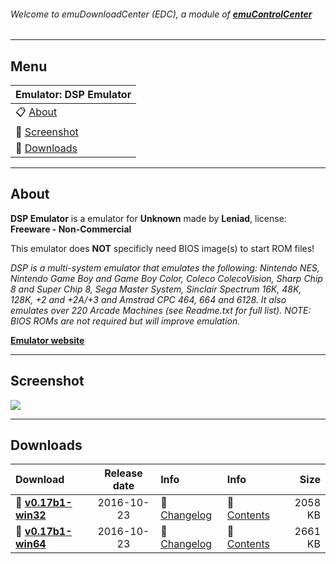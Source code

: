 ###### Welcome to emuDownloadCenter (EDC), a module of [**emuControlCenter**](https://github.com/PhoenixInteractiveNL/emuControlCenter/wiki/)
***
## Menu
| **Emulator: DSP Emulator** |
|:---------|
| :clipboard: [About](#about) |
| :sunrise: [Screenshot](#screenshot) |
| :floppy_disk: [Downloads](#downloads) |
***
## About
**DSP Emulator** is a emulator for **Unknown** made by **Leniad**, license: **Freeware - Non-Commercial**

This emulator does **NOT** specificly need BIOS image(s) to start ROM files!

_DSP is a multi-system emulator that emulates the following: Nintendo NES, Nintendo Game Boy and Game Boy Color, Coleco ColecoVision, Sharp Chip 8 and Super Chip 8,  Sega Master System, Sinclair Spectrum 16K, 48K, 128K, +2 and +2A/+3 and Amstrad CPC 464, 664 and 6128. It also emulates over 220 Arcade Machines (see Readme.txt for full list). NOTE: BIOS ROMs are not required but will improve emulation._

[**Emulator website**](http://github.com/leniad/dsp-emulator)
***
## Screenshot
![](https://raw.githubusercontent.com/PhoenixInteractiveNL/emuDownloadCenter/master/hooks/dsp/screen.jpg)
***
## Downloads
| Download | Release date  | Info       | Info       | Size       |
|:---------|:-------------:|:-----------|:-----------|-----------:|
| :floppy_disk: [**v0.17b1-win32**](https://github.com/PhoenixInteractiveNL/edc-repo0002/raw/master/dsp/0.17b1-win32.7z) | 2016-10-23 | :page_facing_up: [Changelog](https://github.com/PhoenixInteractiveNL/edc-repo0002/blob/master/dsp/0.17b1-win32_changelog.txt) | :mag_right: [Contents](https://github.com/PhoenixInteractiveNL/edc-repo0002/blob/master/dsp/0.17b1-win32_contents.txt) | 2058 KB |
| :floppy_disk: [**v0.17b1-win64**](https://github.com/PhoenixInteractiveNL/edc-repo0002/raw/master/dsp/0.17b1-win64.7z) | 2016-10-23 | :page_facing_up: [Changelog](https://github.com/PhoenixInteractiveNL/edc-repo0002/blob/master/dsp/0.17b1-win64_changelog.txt) | :mag_right: [Contents](https://github.com/PhoenixInteractiveNL/edc-repo0002/blob/master/dsp/0.17b1-win64_contents.txt) | 2661 KB |
